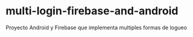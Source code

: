 # multi-login-firebase-and-android
Proyecto Android y Firebase que implementa multiples formas de logueo
